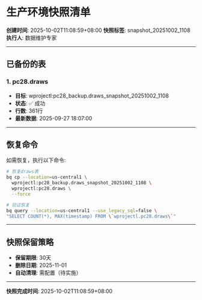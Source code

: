 # 生产环境快照清单

**创建时间**: 2025-10-02T11:08:59+08:00
**快照标签**: snapshot_20251002_1108
**执行人**: 数据维护专家

---

## 已备份的表

### 1. pc28.draws
- **目标**: wprojectl:pc28_backup.draws_snapshot_20251002_1108
- **状态**: ✅ 成功
- **行数**: 361行
- **最新数据**: 2025-09-27 18:07:00

---

## 恢复命令

如需恢复，执行以下命令:

```bash
# 恢复draws表
bq cp --location=us-central1 \
  wprojectl:pc28_backup.draws_snapshot_20251002_1108 \
  wprojectl:pc28.draws \
  --force

# 验证恢复
bq query --location=us-central1 --use_legacy_sql=false \
"SELECT COUNT(*), MAX(timestamp) FROM \`wprojectl.pc28.draws\`"
```

---

## 快照保留策略

- **保留期限**: 30天
- **删除日期**: 2025-11-01
- **自动清理**: 需配置（待实施）

---

**快照完成时间**: 2025-10-02T11:08:59+08:00
